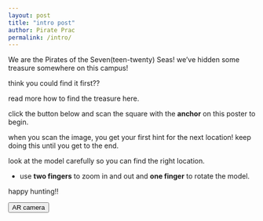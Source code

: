 ```yaml
---
layout: post
title: "intro post"
author: Pirate Prac
permalink: /intro/
---
```


We are the Pirates of the Seven(teen-twenty) Seas! we’ve hidden some treasure somewhere on this campus!

think you could find it first??

read more how to find the treasure here.

click the button below and scan the square with the **anchor** on this poster to begin.

when you scan the image, you get your first hint for the next location! keep doing this until you get to the end.

look at the model carefully so you can find the right location.

- use **two fingers** to zoom in and out and **one finger** to rotate the model.

happy hunting!!

<button type="button" onclick="openTab('/docs/ar-camera.html')">AR camera</button>

<script>
function openTab(url) {
const link = document.createElement('a');
link.href = url;
link.target = '\_blank';
document.body.appendChild(link);
link.click();
link.remove();
}
</script>
